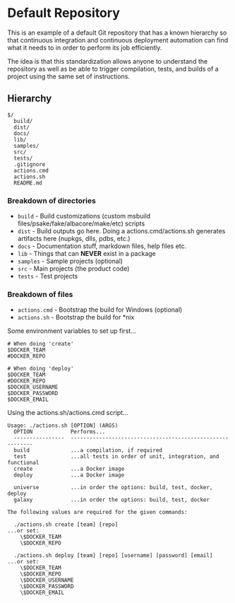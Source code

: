 # Default Repository

This is an example of a default Git repository that has a known hierarchy so
that continuous integration and continuous deployment automation can find what
it needs to in order to perform its job efficiently.

The idea is that this standardization allows anyone to understand the repository
as well as be able to trigger compilation, tests, and builds of a project using
the same set of instructions.

## Hierarchy

```
$/
  build/
  dist/
  docs/
  lib/
  samples/
  src/
  tests/
  .gitignore
  actions.cmd
  actions.sh
  README.md
```
### Breakdown of directories

- `build` - Build customizations (custom msbuild files/psake/fake/albacore/make/etc) scripts
- `dist` - Build outputs go here. Doing a actions.cmd/actions.sh generates artifacts here (nupkgs, dlls, pdbs, etc.)
- `docs` - Documentation stuff, markdown files, help files etc.
- `lib` - Things that can **NEVER** exist in a package
- `samples` - Sample projects (optional)
- `src` - Main projects (the product code)
- `tests` - Test projects

### Breakdown of files

- `actions.cmd` - Bootstrap the build for Windows (optional)
- `actions.sh` - Bootstrap the build for \*nix

Some environment variables to set up first...

```
# When doing 'create'
$DOCKER_TEAM
#DOCKER_REPO

# When doing 'deploy'
$DOCKER_TEAM
#DOCKER_REPO
$DOCKER_USERNAME
$DOCKER_PASSWORD
$DOCKER_EMAIL
```

Using the actions.sh/actions.cmd script...

```
Usage: ./actions.sh [OPTION] (ARGS)
  OPTION            Performs...
  ----------------  ----------------------------------------------------------
  build             ...a compilation, if required
  test              ...all tests in order of unit, integration, and functional
  create            ...a Docker image
  deploy            ...a Docker image

  universe          ...in order the options: build, test, docker, deploy
  galaxy            ...in order the options: build, test, docker

The following values are required for the given commands:

  ./actions.sh create [team] [repo]                                 ...or set:
    \$DOCKER_TEAM
    \$DOCKER_REPO

  ./actions.sh deploy [team] [repo] [username] [password] [email]   ...or set:
    \$DOCKER_TEAM
    \$DOCKER_REPO
    \$DOCKER_USERNAME
    \$DOCKER_PASSWORD
    \$DOCKER_EMAIL
```
